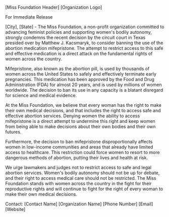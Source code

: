 [Miss Foundation Header]
[Organization Logo]

For Immediate Release

[City], [State] - The Miss Foundation, a non-profit organization committed to advancing feminist policies and supporting women's bodily autonomy, strongly condemns the recent decision by the circuit court in Texas presided over by Matthew J. Kacsmaryk, to consider banning the use of the abortion medication mifepristone. The attempt to restrict access to this safe and effective medication is a direct attack on the fundamental rights of women across the country.

Mifepristone, also known as the abortion pill, is used by thousands of women across the United States to safely and effectively terminate early pregnancies. This medication has been approved by the Food and Drug Administration (FDA) for almost 20 years, and is used by millions of women worldwide. The decision to ban its use in any capacity is a blatant disregard for science and medical evidence.

At the Miss Foundation, we believe that every woman has the right to make their own medical decisions, and that includes the right to access safe and effective abortion services. Denying women the ability to access mifepristone is a direct attempt to undermine this right and keep women from being able to make decisions about their own bodies and their own futures.

Furthermore, the decision to ban mifepristone disproportionally affects women in low-income communities and areas that already have limited access to healthcare. This restriction could force women to resort to more dangerous methods of abortion, putting their lives and health at risk.

We urge lawmakers and judges not to restrict access to safe and legal abortion services. Women's bodily autonomy should not be up for debate, and their right to access medical care should not be restricted. The Miss Foundation stands with women across the country in the fight for their reproductive rights and will continue to fight for the right of every woman to make their own medical decisions.

Contact:
[Contact Name]
[Organization Name]
[Phone Number]
[Email]
[Website]